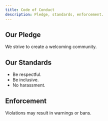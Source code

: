 ```yaml
---
title: Code of Conduct
description: Pledge, standards, enforcement.
---
```


## Our Pledge

We strive to create a welcoming community.

## Our Standards

- Be respectful.
- Be inclusive.
- No harassment.

## Enforcement

Violations may result in warnings or bans.
